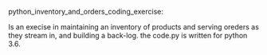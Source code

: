 python_inventory_and_orders_coding_exercise:

Is an execise in maintaining an inventory of products and serving oreders as they stream in, and building a back-log. 
the code.py is written for python 3.6.
